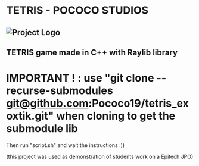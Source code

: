 # TETRIS - POCOCO STUDIOS
![Project Logo](https://encrypted-tbn0.gstatic.com/images?q=tbn:ANd9GcRQCjpXkSf8X0_MNdPvR4dtU9KafgRQmtWIEg&s)
---
TETRIS game made in C++ with Raylib library
---

# IMPORTANT ! : use "git clone --recurse-submodules git@github.com:Pococo19/tetris_exoxtik.git" when cloning to get the submodule lib

Then run "script.sh" and wait the instructions :))

(this project was used as demonstration of students work on a Epitech JPO)

